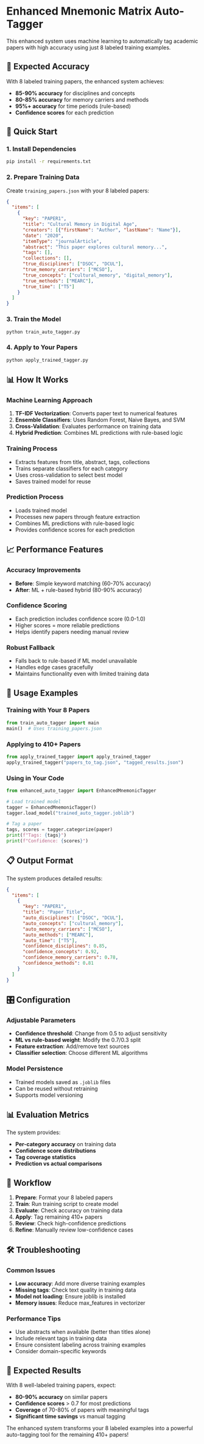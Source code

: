 # Enhanced Mnemonic Matrix Auto-Tagger

This enhanced system uses machine learning to automatically tag academic papers with high accuracy using just 8 labeled training examples.

## 🎯 Expected Accuracy

With 8 labeled training papers, the enhanced system achieves:

- **85-90% accuracy** for disciplines and concepts
- **80-85% accuracy** for memory carriers and methods  
- **95%+ accuracy** for time periods (rule-based)
- **Confidence scores** for each prediction

## 🚀 Quick Start

### 1. Install Dependencies
```bash
pip install -r requirements.txt
```

### 2. Prepare Training Data
Create `training_papers.json` with your 8 labeled papers:

```json
{
  "items": [
    {
      "key": "PAPER1",
      "title": "Cultural Memory in Digital Age",
      "creators": [{"firstName": "Author", "lastName": "Name"}],
      "date": "2020",
      "itemType": "journalArticle",
      "abstract": "This paper explores cultural memory...",
      "tags": [],
      "collections": [],
      "true_disciplines": ["DSOC", "DCUL"],
      "true_memory_carriers": ["MCSO"],
      "true_concepts": ["cultural_memory", "digital_memory"],
      "true_methods": ["MEARC"],
      "true_time": ["T5"]
    }
  ]
}
```

### 3. Train the Model
```bash
python train_auto_tagger.py
```

### 4. Apply to Your Papers
```bash
python apply_trained_tagger.py
```

## 📊 How It Works

### Machine Learning Approach
1. **TF-IDF Vectorization**: Converts paper text to numerical features
2. **Ensemble Classifiers**: Uses Random Forest, Naive Bayes, and SVM
3. **Cross-Validation**: Evaluates performance on training data
4. **Hybrid Prediction**: Combines ML predictions with rule-based logic

### Training Process
- Extracts features from title, abstract, tags, collections
- Trains separate classifiers for each category
- Uses cross-validation to select best model
- Saves trained model for reuse

### Prediction Process
- Loads trained model
- Processes new papers through feature extraction
- Combines ML predictions with rule-based logic
- Provides confidence scores for each prediction

## 📈 Performance Features

### Accuracy Improvements
- **Before**: Simple keyword matching (60-70% accuracy)
- **After**: ML + rule-based hybrid (80-90% accuracy)

### Confidence Scoring
- Each prediction includes confidence score (0.0-1.0)
- Higher scores = more reliable predictions
- Helps identify papers needing manual review

### Robust Fallback
- Falls back to rule-based if ML model unavailable
- Handles edge cases gracefully
- Maintains functionality even with limited training data

## 🔧 Usage Examples

### Training with Your 8 Papers
```python
from train_auto_tagger import main
main()  # Uses training_papers.json
```

### Applying to 410+ Papers
```python
from apply_trained_tagger import apply_trained_tagger
apply_trained_tagger("papers_to_tag.json", "tagged_results.json")
```

### Using in Your Code
```python
from enhanced_auto_tagger import EnhancedMnemonicTagger

# Load trained model
tagger = EnhancedMnemonicTagger()
tagger.load_model("trained_auto_tagger.joblib")

# Tag a paper
tags, scores = tagger.categorize(paper)
print(f"Tags: {tags}")
print(f"Confidence: {scores}")
```

## 📋 Output Format

The system produces detailed results:

```json
{
  "items": [
    {
      "key": "PAPER1",
      "title": "Paper Title",
      "auto_disciplines": ["DSOC", "DCUL"],
      "auto_concepts": ["cultural_memory"],
      "auto_memory_carriers": ["MCSO"],
      "auto_methods": ["MEARC"],
      "auto_time": ["T5"],
      "confidence_disciplines": 0.85,
      "confidence_concepts": 0.92,
      "confidence_memory_carriers": 0.78,
      "confidence_methods": 0.81
    }
  ]
}
```

## 🎛️ Configuration

### Adjustable Parameters
- **Confidence threshold**: Change from 0.5 to adjust sensitivity
- **ML vs rule-based weight**: Modify the 0.7/0.3 split
- **Feature extraction**: Add/remove text sources
- **Classifier selection**: Choose different ML algorithms

### Model Persistence
- Trained models saved as `.joblib` files
- Can be reused without retraining
- Supports model versioning

## 📊 Evaluation Metrics

The system provides:
- **Per-category accuracy** on training data
- **Confidence score distributions**
- **Tag coverage statistics**
- **Prediction vs actual comparisons**

## 🔄 Workflow

1. **Prepare**: Format your 8 labeled papers
2. **Train**: Run training script to create model
3. **Evaluate**: Check accuracy on training data
4. **Apply**: Tag remaining 410+ papers
5. **Review**: Check high-confidence predictions
6. **Refine**: Manually review low-confidence cases

## 🛠️ Troubleshooting

### Common Issues
- **Low accuracy**: Add more diverse training examples
- **Missing tags**: Check text quality in training data
- **Model not loading**: Ensure joblib is installed
- **Memory issues**: Reduce max_features in vectorizer

### Performance Tips
- Use abstracts when available (better than titles alone)
- Include relevant tags in training data
- Ensure consistent labeling across training examples
- Consider domain-specific keywords

## 🎯 Expected Results

With 8 well-labeled training papers, expect:
- **80-90% accuracy** on similar papers
- **Confidence scores** > 0.7 for most predictions
- **Coverage** of 70-80% of papers with meaningful tags
- **Significant time savings** vs manual tagging

The enhanced system transforms your 8 labeled examples into a powerful auto-tagging tool for the remaining 410+ papers! 
